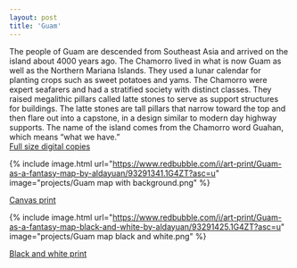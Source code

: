 ```yaml
---
layout: post
title: 'Guam'
---
```


The people of Guam are descended from Southeast Asia and arrived on the island about 4000 years ago. The Chamorro lived in what is now Guam as well as the Northern Mariana Islands. They used a lunar calendar for planting crops such as sweet potatoes and yams. The Chamorro were expert seafarers and had a stratified society with distinct classes. They raised megalithic pillars called latte stones to serve as support structures for buildings. The latte stones are tall pillars that narrow toward the top and then flare out into a capstone, in a design similar to modern day highway supports. The name of the island comes from the Chamorro word Guahan, which means “what we have.” 
<br>
[Full size digital copies](https://aldayuan.itch.io/guam-as-a-fantasy-map)
<br>

{% include image.html url="https://www.redbubble.com/i/art-print/Guam-as-a-fantasy-map-by-aldayuan/93291341.1G4ZT?asc=u" image="projects/Guam map with background.png" %}

[Canvas print](https://www.redbubble.com/i/art-print/Guam-as-a-fantasy-map-by-aldayuan/93291341.1G4ZT?asc=u)

{% include image.html url="https://www.redbubble.com/i/art-print/Guam-as-a-fantasy-map-black-and-white-by-aldayuan/93291425.1G4ZT?asc=u" image="projects/Guam map black and white.png" %}

[Black and white print](https://www.redbubble.com/i/art-print/Guam-as-a-fantasy-map-black-and-white-by-aldayuan/93291425.1G4ZT?asc=u)
